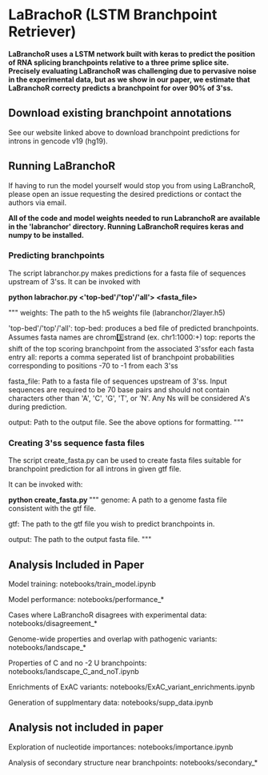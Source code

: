 # LaBrachoR (LSTM Branchpoint Retriever)

**LaBranchoR uses a LSTM network built with keras to predict the
position of RNA splicing branchpoints relative to a three prime
splice site. Precisely evaluating LaBranchoR was challenging due
to pervasive noise in the experimental data, but as we show in our
paper, we estimate that LaBranchoR correcty predicts a branchpoint
for over 90% of 3'ss.**

## Download existing branchpoint annotations

See our website linked above to download branchpoint predictions
for introns in gencode v19 (hg19).

## Running LaBranchoR

If having to run the model yourself would stop you from using LaBranchoR,
please open an issue requesting the desired predictions or contact the
authors via email.


**All of the code and model weights needed to run LabranchoR are available in
the 'labranchor' directory. Running LaBranchoR requires keras and numpy to be installed.**

### Predicting branchpoints

The script labranchor.py makes predictions for a fasta file of sequences upstream of
3'ss. It can be invoked with

**python labrachor.py <weights> <'top-bed'/'top'/'all'> <fasta_file> <output>**

"""
weights:
	The path to the h5 weights file (labranchor/2layer.h5)

'top-bed'/'top'/'all':
	top-bed: produces a bed file of predicted branchpoints. Assumes
		 fasta names are chrom:three:strand (ex. chr1:1000:+)
	top: reports the shift of the top scoring branchpoint from the
	     associated 3'ssfor each fasta entry
	all: reports a comma seperated list of branchpoint probabilities
	     corresponding to positions -70 to -1 from each 3'ss

fasta_file:
	Path to a fasta file of sequences upstream of 3'ss. Input sequences
	are required to be 70 base pairs and should not contain characters
	other than 'A', 'C', 'G', 'T', or 'N'. Any Ns will be considered A's
	during prediction.

output:
	Path to the output file. See the above options for formatting.
"""

### Creating 3'ss sequence fasta files

The script create_fasta.py can be used to create fasta files suitable for
branchpoint prediction for all introns in given gtf file.

It can be invoked with:

**python create_fasta.py <genome> <gtf> <output>**
"""
genome:
	A path to a genome fasta file consistent with the gtf file.

gtf:
	The path to the gtf file you wish to predict branchpoints in.

output:
	The path to the output fasta file.
"""

## Analysis Included in Paper

Model training: notebooks/train_model.ipynb

Model performance: notebooks/performance_*

Cases where LaBranchoR disagrees with experimental data: notebooks/disagreement_*

Genome-wide properties and overlap with pathogenic variants: notebooks/landscape_*

Properties of C and no -2 U branchpoints: notebooks/landscape_C_and_noT.ipynb

Enrichments of ExAC variants: notebooks/ExAC_variant_enrichments.ipynb

Generation of supplmentary data: notebooks/supp_data.ipynb

## Analysis not included in paper

Exploration of nucleotide importances: notebooks/importance.ipynb

Analysis of secondary structure near branchpoints: notebooks/secondary_*
